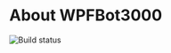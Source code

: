 # About WPFBot3000

![Build status](https://ci.appveyor.com/api/projects/status/2mwv3bj2ab2b0v0i/branch/master?svg=true)